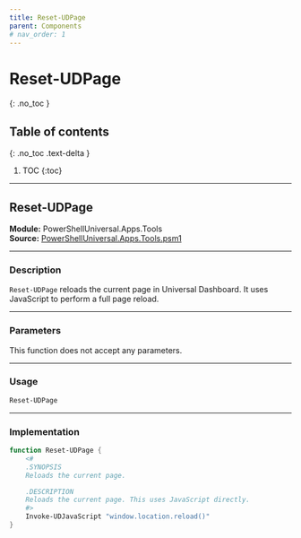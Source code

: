```yaml
---
title: Reset-UDPage
parent: Components
# nav_order: 1
---
```


# Reset-UDPage
{: .no_toc }

## Table of contents
{: .no_toc .text-delta }

1. TOC
{:toc}

---



## Reset-UDPage

**Module:** PowerShellUniversal.Apps.Tools  
**Source:** [PowerShellUniversal.Apps.Tools.psm1](https://github.com/ironmansoftware/gallery/blob/b7e579ff12793dba880c06cab0df059f5fe6b43b/Apps/PowerShellUniversal.Apps.Tools/PowerShellUniversal.Apps.Tools.psm1#L180)

---

### Description

`Reset-UDPage` reloads the current page in Universal Dashboard. It uses JavaScript to perform a full page reload.

---

### Parameters

This function does not accept any parameters.

---

### Usage

```powershell
Reset-UDPage
```

---

### Implementation

```powershell
function Reset-UDPage {
    <#
    .SYNOPSIS
    Reloads the current page.

    .DESCRIPTION
    Reloads the current page. This uses JavaScript directly.
    #>
    Invoke-UDJavaScript "window.location.reload()"
}
```